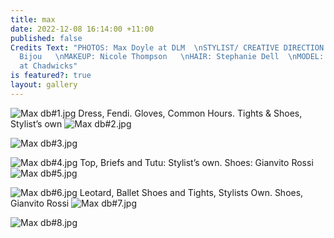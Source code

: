 ```yaml
---
title: max
date: 2022-12-08 16:14:00 +11:00
published: false
Credits Text: "PHOTOS: Max Doyle at DLM  \nSTYLIST/ CREATIVE DIRECTION: Anastacia
  Bijou   \nMAKEUP: Nicole Thompson   \nHAIR: Stephanie Dell  \nMODEL: Lydia Reid
  at Chadwicks"
is featured?: true
layout: gallery
---
```


![Max db#1.jpg](/uploads/Max%20db%231.jpg)
Dress, Fendi.
Gloves, Common Hours. Tights & Shoes, Stylist’s own
![Max db#2.jpg](/uploads/Max%20db%232.jpg)

![Max db#3.jpg](/uploads/Max%20db%233.jpg)

![Max db#4.jpg](/uploads/Max%20db%234.jpg)
Top, Briefs and Tutu: Stylist’s own. Shoes: Gianvito Rossi
![Max db#5.jpg](/uploads/Max%20db%235.jpg)

![Max db#6.jpg](/uploads/Max%20db%236.jpg)
Leotard, Ballet Shoes and Tights, Stylists Own. Shoes, Gianvito Rossi
![Max db#7.jpg](/uploads/Max%20db%237.jpg)

![Max db#8.jpg](/uploads/Max%20db%238.jpg)

